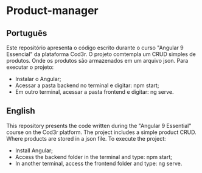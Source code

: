 # Product-manager

## Português
Este repositório apresenta o código escrito durante o curso "Angular 9 Essencial" da plataforma Cod3r. O projeto comtempla um CRUD simples de produtos. Onde os produtos são armazenados em um arquivo json.
Para executar o projeto:
- Instalar o Angular;
- Acessar a pasta backend no terminal e digitar: npm start;
- Em outro terminal, acessar a pasta frontend e digitar: ng serve.

## English
This repository presents the code written during the "Angular 9 Essential" course on the Cod3r platform. The project includes a simple product CRUD. Where products are stored in a json file.
To execute the project:
- Install Angular;
- Access the backend folder in the terminal and type: npm start;
- In another terminal, access the frontend folder and type: ng serve.